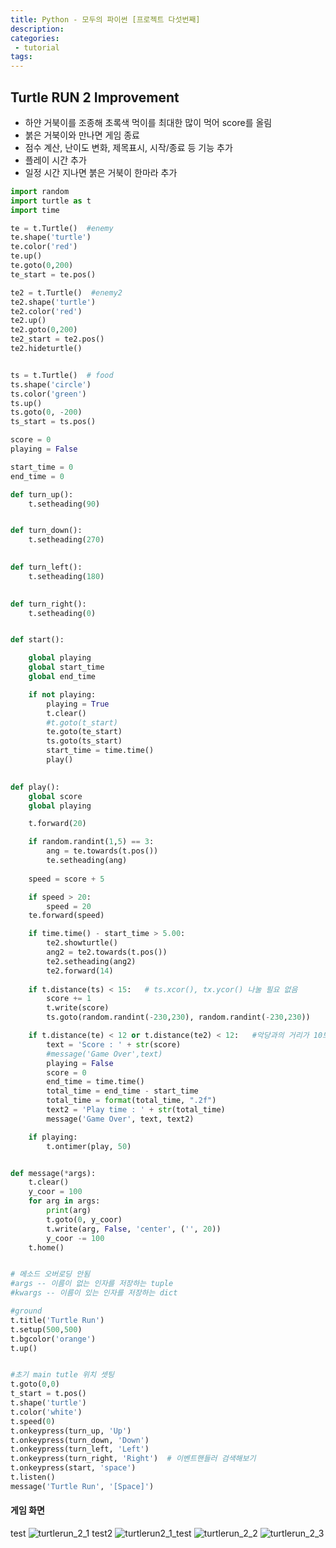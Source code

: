 ```yaml
---
title: Python - 모두의 파이썬 [프로젝트 다섯번째]
description:
categories:
 - tutorial
tags:
---
```


## Turtle RUN 2 Improvement

- 하얀 거북이를 조종해 초록색 먹이를 최대한 많이 먹어 score를 올림
- 붉은 거북이와 만나면 게임 종료
- 점수 계산, 난이도 변화, 제목표시, 시작/종료 등 기능 추가
- 플레이 시간 추가
- 일정 시간 지나면 붉은 거북이 한마라 추가

```python
import random
import turtle as t
import time

te = t.Turtle()  #enemy
te.shape('turtle')
te.color('red')
te.up()
te.goto(0,200)
te_start = te.pos()

te2 = t.Turtle()  #enemy2
te2.shape('turtle')
te2.color('red')
te2.up()
te2.goto(0,200)
te2_start = te2.pos()
te2.hideturtle()


ts = t.Turtle()  # food
ts.shape('circle')
ts.color('green')
ts.up()
ts.goto(0, -200)
ts_start = ts.pos()

score = 0
playing = False

start_time = 0
end_time = 0

def turn_up():
    t.setheading(90)


def turn_down():
    t.setheading(270)

    
def turn_left():
    t.setheading(180)

    
def turn_right():
    t.setheading(0)


def start():

    global playing
    global start_time
    global end_time

    if not playing:
        playing = True
        t.clear()
        #t.goto(t_start)
        te.goto(te_start)
        ts.goto(ts_start)
        start_time = time.time()
        play()
        

def play():
    global score
    global playing

    t.forward(20)

    if random.randint(1,5) == 3:
        ang = te.towards(t.pos())
        te.setheading(ang)
        
    speed = score + 5

    if speed > 20:
        speed = 20
    te.forward(speed)

    if time.time() - start_time > 5.00:
        te2.showturtle()
        ang2 = te2.towards(t.pos())
        te2.setheading(ang2)
        te2.forward(14)
        
    if t.distance(ts) < 15:   # ts.xcor(), tx.ycor() 나눌 필요 없음
        score += 1
        t.write(score)
        ts.goto(random.randint(-230,230), random.randint(-230,230))

    if t.distance(te) < 12 or t.distance(te2) < 12:   #악당과의 거리가 10보다 작으면 
        text = 'Score : ' + str(score)
        #message('Game Over',text)
        playing = False
        score = 0
        end_time = time.time()
        total_time = end_time - start_time
        total_time = format(total_time, ".2f")
        text2 = 'Play time : ' + str(total_time)
        message('Game Over', text, text2)

    if playing:
        t.ontimer(play, 50)


def message(*args):
    t.clear()
    y_coor = 100
    for arg in args:
        print(arg)
        t.goto(0, y_coor)
        t.write(arg, False, 'center', ('', 20))
        y_coor -= 100
    t.home()


# 메소드 오버로딩 안됨
#args -- 이름이 없는 인자를 저장하는 tuple
#kwargs -- 이름이 있는 인자를 저장하는 dict

#ground
t.title('Turtle Run')
t.setup(500,500)
t.bgcolor('orange')
t.up()


#초기 main tutle 위치 셋팅
t.goto(0,0)
t_start = t.pos()
t.shape('turtle')
t.color('white')
t.speed(0)
t.onkeypress(turn_up, 'Up')
t.onkeypress(turn_down, 'Down')
t.onkeypress(turn_left, 'Left')
t.onkeypress(turn_right, 'Right')  # 이벤트핸들러 검색해보기
t.onkeypress(start, 'space')
t.listen()
message('Turtle Run', '[Space]')
```

#### 게임 화면
test
![turtlerun_2_1](https://github.com/pibu001/pibu001.github.io/tree/master/_posts/image/modu_python/turtlerun_2_improvement.PNG "pic1")
test2
![turtlerun2_1_test](https://github.com/pibu001/pibu001.github.io/blob/master/_posts/image/modu_python/turtlerun_2_improvement.PNG?raw=true)
![turtlerun_2_2](./image/modu_python/turtlerun_2_improvement_2.PNG)
![turtlerun_2_3](./image/modu_python/turtlerun_2_improvement_3.PNG)